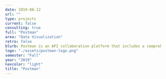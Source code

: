 ```yaml
---
date: 2019-08-12
url: ""
type: projects
current: false
consulting: true
full: "Postman"
area: "Data Visualization"
retro: false
blurb: Postman is an API collaboration platform that includes a comprehensive set of tools to support every stage of the API development life-cycle. We used Postman's new data visualization feature to create various visual representations of API responses.
logo: "./assets/postman-logo.png"
semester: "Fall"
year: "2019"
navcolor: "light"
title: "Postman"
---
```

